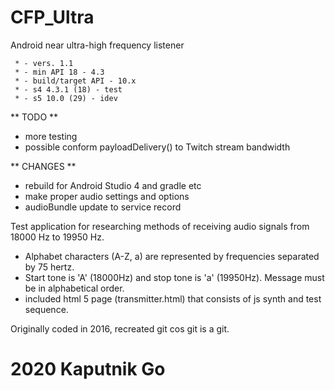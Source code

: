 # CFP_Ultra
Android near ultra-high frequency listener

	 * - vers. 1.1
	 * - min API 18 - 4.3
	 * - build/target API - 10.x
	 * - s4 4.3.1 (18) - test
	 * - s5 10.0 (29) - idev

** TODO **
- more testing
- possible conform payloadDelivery() to Twitch stream bandwidth

** CHANGES **
- rebuild for Android Studio 4 and gradle etc
- make proper audio settings and options
- audioBundle update to service record
	 
Test application for researching methods of receiving audio signals from 18000 Hz to 19950 Hz.
 - Alphabet characters (A-Z, a) are represented by frequencies separated by 75 hertz.
 - Start tone is 'A' (18000Hz) and stop tone is 'a' (19950Hz). Message must be in alphabetical order.
 - included html 5 page (transmitter.html) that consists of js synth and test sequence.
 
 Originally coded in 2016, recreated git cos git is a git.

# 2020 Kaputnik Go
